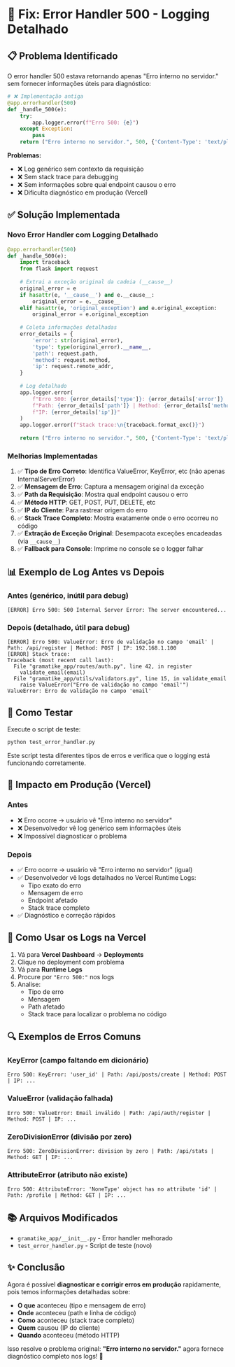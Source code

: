 # 🔧 Fix: Error Handler 500 - Logging Detalhado

## 📋 Problema Identificado

O error handler 500 estava retornando apenas "Erro interno no servidor." sem fornecer informações úteis para diagnóstico:

```python
# ❌ Implementação antiga
@app.errorhandler(500)
def _handle_500(e):
    try:
        app.logger.error(f"Erro 500: {e}")
    except Exception:
        pass
    return ("Erro interno no servidor.", 500, {'Content-Type': 'text/plain; charset=utf-8'})
```

**Problemas:**
- ❌ Log genérico sem contexto da requisição
- ❌ Sem stack trace para debugging
- ❌ Sem informações sobre qual endpoint causou o erro
- ❌ Dificulta diagnóstico em produção (Vercel)

## ✅ Solução Implementada

### Novo Error Handler com Logging Detalhado

```python
@app.errorhandler(500)
def _handle_500(e):
    import traceback
    from flask import request
    
    # Extrai a exceção original da cadeia (__cause__)
    original_error = e
    if hasattr(e, '__cause__') and e.__cause__:
        original_error = e.__cause__
    elif hasattr(e, 'original_exception') and e.original_exception:
        original_error = e.original_exception
    
    # Coleta informações detalhadas
    error_details = {
        'error': str(original_error),
        'type': type(original_error).__name__,
        'path': request.path,
        'method': request.method,
        'ip': request.remote_addr,
    }
    
    # Log detalhado
    app.logger.error(
        f"Erro 500: {error_details['type']}: {error_details['error']} | "
        f"Path: {error_details['path']} | Method: {error_details['method']} | "
        f"IP: {error_details['ip']}"
    )
    app.logger.error(f"Stack trace:\n{traceback.format_exc()}")
    
    return ("Erro interno no servidor.", 500, {'Content-Type': 'text/plain; charset=utf-8'})
```

### Melhorias Implementadas

1. ✅ **Tipo de Erro Correto**: Identifica ValueError, KeyError, etc (não apenas InternalServerError)
2. ✅ **Mensagem de Erro**: Captura a mensagem original da exceção
3. ✅ **Path da Requisição**: Mostra qual endpoint causou o erro
4. ✅ **Método HTTP**: GET, POST, PUT, DELETE, etc
5. ✅ **IP do Cliente**: Para rastrear origem do erro
6. ✅ **Stack Trace Completo**: Mostra exatamente onde o erro ocorreu no código
7. ✅ **Extração de Exceção Original**: Desempacota exceções encadeadas (via `__cause__`)
8. ✅ **Fallback para Console**: Imprime no console se o logger falhar

## 📊 Exemplo de Log Antes vs Depois

### Antes (genérico, inútil para debug)
```
[ERROR] Erro 500: 500 Internal Server Error: The server encountered...
```

### Depois (detalhado, útil para debug)
```
[ERROR] Erro 500: ValueError: Erro de validação no campo 'email' | Path: /api/register | Method: POST | IP: 192.168.1.100
[ERROR] Stack trace:
Traceback (most recent call last):
  File "gramatike_app/routes/auth.py", line 42, in register
    validate_email(email)
  File "gramatike_app/utils/validators.py", line 15, in validate_email
    raise ValueError("Erro de validação no campo 'email'")
ValueError: Erro de validação no campo 'email'
```

## 🧪 Como Testar

Execute o script de teste:

```bash
python test_error_handler.py
```

Este script testa diferentes tipos de erros e verifica que o logging está funcionando corretamente.

## 🚀 Impacto em Produção (Vercel)

### Antes
- ❌ Erro ocorre → usuário vê "Erro interno no servidor"
- ❌ Desenvolvedor vê log genérico sem informações úteis
- ❌ Impossível diagnosticar o problema

### Depois
- ✅ Erro ocorre → usuário vê "Erro interno no servidor" (igual)
- ✅ Desenvolvedor vê logs detalhados no Vercel Runtime Logs:
  - Tipo exato do erro
  - Mensagem de erro
  - Endpoint afetado
  - Stack trace completo
- ✅ Diagnóstico e correção rápidos

## 📝 Como Usar os Logs na Vercel

1. Vá para **Vercel Dashboard** → **Deployments**
2. Clique no deployment com problema
3. Vá para **Runtime Logs**
4. Procure por `"Erro 500:"` nos logs
5. Analise:
   - Tipo de erro
   - Mensagem
   - Path afetado
   - Stack trace para localizar o problema no código

## 🔍 Exemplos de Erros Comuns

### KeyError (campo faltando em dicionário)
```
Erro 500: KeyError: 'user_id' | Path: /api/posts/create | Method: POST | IP: ...
```

### ValueError (validação falhada)
```
Erro 500: ValueError: Email inválido | Path: /api/auth/register | Method: POST | IP: ...
```

### ZeroDivisionError (divisão por zero)
```
Erro 500: ZeroDivisionError: division by zero | Path: /api/stats | Method: GET | IP: ...
```

### AttributeError (atributo não existe)
```
Erro 500: AttributeError: 'NoneType' object has no attribute 'id' | Path: /profile | Method: GET | IP: ...
```

## 📚 Arquivos Modificados

- `gramatike_app/__init__.py` - Error handler melhorado
- `test_error_handler.py` - Script de teste (novo)

## ✨ Conclusão

Agora é possível **diagnosticar e corrigir erros em produção** rapidamente, pois temos informações detalhadas sobre:
- **O que** aconteceu (tipo e mensagem de erro)
- **Onde** aconteceu (path e linha de código)
- **Como** aconteceu (stack trace completo)
- **Quem** causou (IP do cliente)
- **Quando** aconteceu (método HTTP)

Isso resolve o problema original: **"Erro interno no servidor."** agora fornece diagnóstico completo nos logs! 🎉
